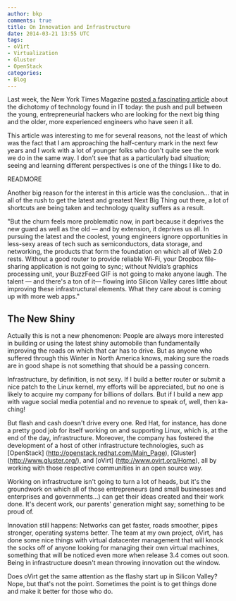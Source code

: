 ```yaml
---
author: bkp
comments: true
title: On Innovation and Infrastructure
date: 2014-03-21 13:55 UTC
tags:
- oVirt
- Virtualization
- Gluster
- OpenStack
categories:
- Blog
---
```

Last week, the New York Times Magazine [posted a fascinating article](http://www.nytimes.com/2014/03/16/magazine/silicon-valleys-youth-problem.html) about the dichotomy of technology found in IT today: the push and pull between the young, entrepreneurial hackers who are looking for the next big thing and the older, more experienced engineers who have seen it all.

This article was interesting to me for several reasons, not the least of which was the fact that I am approaching the half-century mark in the next few years and I work with a lot of younger folks who don't quite see the work we do in the same way. I don't see that as a particularly bad situation; seeing and learning different perspectives is one of the things I like to do. 

READMORE

Another big reason for the interest in this article was the conclusion... that in all of the rush to get the latest and greatest Next Big Thing out there, a lot of shortcuts are being taken and technology quality suffers as a result.

"But the churn feels more problematic now, in part because it deprives the new guard as well as the old — and by extension, it deprives us all. In pursuing the latest and the coolest, young engineers ignore opportunities in less-sexy areas of tech such as semiconductors, data storage, and networking, the products that form the foundation on which all of Web 2.0 rests. Without a good router to provide reliable Wi-Fi, your Dropbox file-sharing application is not going to sync; without Nvidia’s graphics processing unit, your BuzzFeed GIF is not going to make anyone laugh. The talent — and there's a ton of it— flowing into Silicon Valley cares little about improving these infrastructural elements. What they care about is coming up with more web apps."

## The New Shiny

Actually this is not a new phenomenon: People are always more interested in building or using the latest shiny automobile than fundamentally improving the roads on which that car has to drive. But as anyone who suffered through this Winter in North America knows, making sure the roads are in good shape is not something that should be a passing concern. 

Infrastructure, by definition, is not sexy. If I build a better router or submit a nice patch to the Linux kernel, my efforts will be appreciated, but no one is likely to acquire my company for billions of dollars. But if I build a new app with vague social media potential and no revenue to speak of, well, then ka-ching!

But flash and cash doesn't drive every one. Red Hat, for instance, has done a pretty good job for itself working on and supporting Linux, which is, at the end of the day, infrastructure. Moreover, the company has fostered the development of a host of other infrastructure technologies, such as [OpenStack] (http://openstack.redhat.com/Main_Page), [Gluster] (http://www.gluster.org/), and [oVirt] (http://www.ovirt.org/Home), all by working with those respective communities in an open source way.

Working on infrastructure isn't going to turn a lot of heads, but it's the groundwork on which all of those entrepreneurs (and small businesses and enterprises and governments...) can get their ideas created and their work done. It's decent work, our parents' generation might say; something to be proud of.

Innovation still happens: Networks can get faster, roads smoother, pipes stronger, operating systems better. The team at my own project, oVirt, has done some nice things with virtual datacenter management that will knock the socks off of anyone looking for managing their own virtual machines, something that will be noticed even more when release 3.4 comes out soon. Being in infrastructure doesn't mean throwing innovation out the window.

Does oVirt get the same attention as the flashy start up in Silicon Valley? Nope, but that's not the point. Sometimes the point is to get things done and make it better for those who do.
